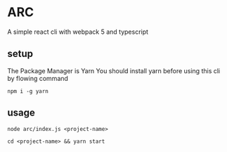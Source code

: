 # ARC
A simple react cli with webpack 5 and typescript

## setup
The Package Manager is Yarn
You should install yarn before using this cli by flowing command
````shell
npm i -g yarn
````

## usage
````shell
node arc/index.js <project-name>

cd <project-name> && yarn start
````
